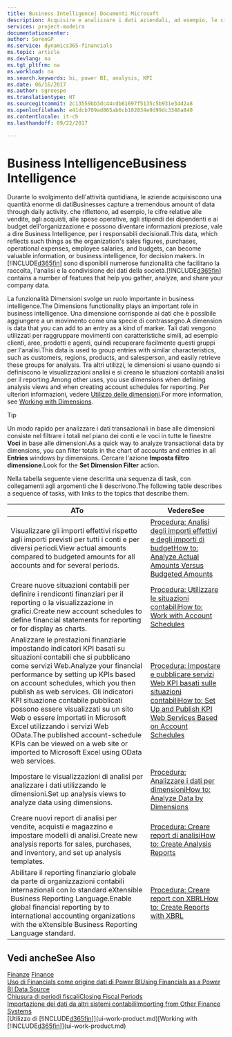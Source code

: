 ```yaml
---
title: Business Intelligence| Documenti Microsoft
description: Acquisire e analizzare i dati aziendali, ad esempio, le cifre relative alle vendite, agli acquisti, alle spese operative, agli stipendi dei dipendenti e ai budget che possono diventare informazioni preziose, vale a dire Business Intelligence, per prendere le decisioni.
services: project-madeira
documentationcenter: 
author: SorenGP
ms.service: dynamics365-financials
ms.topic: article
ms.devlang: na
ms.tgt_pltfrm: na
ms.workload: na
ms.search.keywords: bi, power BI, analysis, KPI
ms.date: 06/16/2017
ms.author: sgroespe
ms.translationtype: HT
ms.sourcegitcommit: 2c13559bb3dc44cdb61697f5135c5b931e34d2a8
ms.openlocfilehash: e41dcb709ad865ab6cb102834e9d99dc3346a840
ms.contentlocale: it-ch
ms.lasthandoff: 09/22/2017

---
```

# <a name="business-intelligence"></a><span data-ttu-id="d0e65-103">Business Intelligence</span><span class="sxs-lookup"><span data-stu-id="d0e65-103">Business Intelligence</span></span>
<span data-ttu-id="d0e65-104">Durante lo svolgimento dell'attività quotidiana, le aziende acquisiscono una quantità enorme di dati</span><span class="sxs-lookup"><span data-stu-id="d0e65-104">Businesses capture a tremendous amount of data through daily activity.</span></span> <span data-ttu-id="d0e65-105">che riflettono, ad esempio, le cifre relative alle vendite, agli acquisti, alle spese operative, agli stipendi dei dipendenti e ai budget dell'organizzazione e possono diventare informazioni preziose, vale a dire Business Intelligence, per i responsabili decisionali.</span><span class="sxs-lookup"><span data-stu-id="d0e65-105">This data, which reflects such things as the organization's sales figures, purchases, operational expenses, employee salaries, and budgets, can become valuable information, or business intelligence, for decision makers.</span></span> <span data-ttu-id="d0e65-106">In [!INCLUDE[d365fin](includes/d365fin_md.md)] sono disponibili numerose funzionalità che facilitano la raccolta, l'analisi e la condivisione dei dati della società.</span><span class="sxs-lookup"><span data-stu-id="d0e65-106">[!INCLUDE[d365fin](includes/d365fin_md.md)] contains a number of features that help you gather, analyze, and share your company data.</span></span>

<span data-ttu-id="d0e65-107">La funzionalità Dimensioni svolge un ruolo importante in business intelligence.</span><span class="sxs-lookup"><span data-stu-id="d0e65-107">The Dimensions functionality plays an important role in business intelligence.</span></span> <span data-ttu-id="d0e65-108">Una dimensione corrisponde ai dati che è possibile aggiungere a un movimento come una specie di contrassegno.</span><span class="sxs-lookup"><span data-stu-id="d0e65-108">A dimension is data that you can add to an entry as a kind of marker.</span></span> <span data-ttu-id="d0e65-109">Tali dati vengono utilizzati per raggruppare movimenti con caratteristiche simili, ad esempio clienti, aree, prodotti e agenti, quindi recuperare facilmente questi gruppi per l'analisi.</span><span class="sxs-lookup"><span data-stu-id="d0e65-109">This data is used to group entries with similar characteristics, such as customers, regions, products, and salesperson, and easily retrieve these groups for analysis.</span></span> <span data-ttu-id="d0e65-110">Tra altri utilizzi, le dimensioni si usano quando si definiscono le visualizzazioni analisi e si creano le situazioni contabili analisi per il reporting.</span><span class="sxs-lookup"><span data-stu-id="d0e65-110">Among other uses, you use dimensions  when defining analysis views and when creating account schedules for reporting.</span></span> <span data-ttu-id="d0e65-111">Per ulteriori informazioni, vedere [Utilizzo delle dimensioni](finance-dimensions.md).</span><span class="sxs-lookup"><span data-stu-id="d0e65-111">For more information, see [Working with Dimensions](finance-dimensions.md).</span></span>

> [!TIP]
> <span data-ttu-id="d0e65-112">Un modo rapido per analizzare i dati transazionali in base alle dimensioni consiste nel filtrare i totali nel piano dei conti e le voci in tutte le finestre **Voci** in base alle dimensioni.</span><span class="sxs-lookup"><span data-stu-id="d0e65-112">As a quick way to analyze transactional data by dimensions, you can filter totals in the chart of accounts and entries in all **Entries** windows by dimensions.</span></span> <span data-ttu-id="d0e65-113">Cercare l'azione **Imposta filtro dimensione**.</span><span class="sxs-lookup"><span data-stu-id="d0e65-113">Look for the **Set Dimension Filter** action.</span></span>  

<span data-ttu-id="d0e65-114">Nella tabella seguente viene descritta una sequenza di task, con collegamenti agli argomenti che li descrivono.</span><span class="sxs-lookup"><span data-stu-id="d0e65-114">The following table describes a sequence of tasks, with links to the topics that describe them.</span></span>  

| <span data-ttu-id="d0e65-115">A</span><span class="sxs-lookup"><span data-stu-id="d0e65-115">To</span></span> | <span data-ttu-id="d0e65-116">Vedere</span><span class="sxs-lookup"><span data-stu-id="d0e65-116">See</span></span> |
| --- | --- |
|<span data-ttu-id="d0e65-117">Visualizzare gli importi effettivi rispetto agli importi previsti per tutti i conti e per diversi periodi.</span><span class="sxs-lookup"><span data-stu-id="d0e65-117">View actual amounts compared to budgeted amounts for all accounts and for several periods.</span></span>|[<span data-ttu-id="d0e65-118">Procedura: Analisi degli importi effettivi e degli importi di budget</span><span class="sxs-lookup"><span data-stu-id="d0e65-118">How to: Analyze Actual Amounts Versus Budgeted Amounts</span></span>](bi-how-analyze-actual-versus-budget.md)|
|<span data-ttu-id="d0e65-119">Creare nuove situazioni contabili per definire i rendiconti finanziari per il reporting o la visualizzazione in grafici.</span><span class="sxs-lookup"><span data-stu-id="d0e65-119">Create new account schedules to define financial statements for reporting or for display as charts.</span></span>|[<span data-ttu-id="d0e65-120">Procedura: Utilizzare le situazioni contabili</span><span class="sxs-lookup"><span data-stu-id="d0e65-120">How to: Work with Account Schedules</span></span>](bi-how-work-account-schedule.md)|
|<span data-ttu-id="d0e65-121">Analizzare le prestazioni finanziarie impostando indicatori KPI basati su situazioni contabili che si pubblicano come servizi Web.</span><span class="sxs-lookup"><span data-stu-id="d0e65-121">Analyze your financial performance by setting up KPIs based on account schedules, which you then publish as web services.</span></span> <span data-ttu-id="d0e65-122">Gli indicatori KPI situazione contabile pubblicati possono essere visualizzati su un sito Web o essere importati in Microsoft Excel utilizzando i servizi Web OData.</span><span class="sxs-lookup"><span data-stu-id="d0e65-122">The published account-schedule KPIs can be viewed on a web site or imported to Microsoft Excel using OData web services.</span></span>|[<span data-ttu-id="d0e65-123">Procedura: Impostare e pubblicare servizi Web KPI basati sulle situazioni contabili</span><span class="sxs-lookup"><span data-stu-id="d0e65-123">How to: Set Up and Publish KPI Web Services Based on Account Schedules</span></span>](bi-how-to-set-up-and-publish-kpi-web-services-based-on-account-schedules.md)|
|<span data-ttu-id="d0e65-124">Impostare le visualizzazioni di analisi per analizzare i dati utilizzando le dimensioni.</span><span class="sxs-lookup"><span data-stu-id="d0e65-124">Set up analysis views to analyze data using dimensions.</span></span>|[<span data-ttu-id="d0e65-125">Procedura: Analizzare i dati per dimensioni</span><span class="sxs-lookup"><span data-stu-id="d0e65-125">How to: Analyze Data by Dimensions</span></span>](bi-how-analyze-data-dimension.md)|
|<span data-ttu-id="d0e65-126">Creare nuovi report di analisi per vendite, acquisti e magazzino e impostare modelli di analisi.</span><span class="sxs-lookup"><span data-stu-id="d0e65-126">Create new analysis reports for sales, purchases, and inventory, and set up analysis templates.</span></span>|[<span data-ttu-id="d0e65-127">Procedura: Creare report di analisi</span><span class="sxs-lookup"><span data-stu-id="d0e65-127">How to: Create Analysis Reports</span></span>](bi-how-create-analysis-views-reports.md)|
|<span data-ttu-id="d0e65-128">Abilitare il reporting finanziario globale da parte di organizzazioni contabili internazionali con lo standard eXtensible Business Reporting Language.</span><span class="sxs-lookup"><span data-stu-id="d0e65-128">Enable global financial reporting by to international accounting organizations with the eXtensible Business Reporting Language standard.</span></span>|[<span data-ttu-id="d0e65-129">Procedura: Creare report con XBRL</span><span class="sxs-lookup"><span data-stu-id="d0e65-129">How to: Create Reports with XBRL</span></span>](bi-create-reports-with-xbrl.md)|

## <a name="see-also"></a><span data-ttu-id="d0e65-130">Vedi anche</span><span class="sxs-lookup"><span data-stu-id="d0e65-130">See Also</span></span>
<span data-ttu-id="d0e65-131">[Finanze](finance.md)  </span><span class="sxs-lookup"><span data-stu-id="d0e65-131">[Finance](finance.md)  </span></span>  
[<span data-ttu-id="d0e65-132">Uso di Financials come origine dati di Power BI</span><span class="sxs-lookup"><span data-stu-id="d0e65-132">Using Financials as a Power BI Data Source</span></span>](across-how-use-financials-data-source-powerbi.md)  
[<span data-ttu-id="d0e65-133">Chiusura di periodi fiscali</span><span class="sxs-lookup"><span data-stu-id="d0e65-133">Closing Fiscal Periods</span></span>](year-close-years-periods.md)  
[<span data-ttu-id="d0e65-134">Importazione dei dati da altri sistemi contabili</span><span class="sxs-lookup"><span data-stu-id="d0e65-134">Importing from Other Finance Systems</span></span>](upload-data.md)  
<span data-ttu-id="d0e65-135">[Utilizzo di [!INCLUDE[d365fin](includes/d365fin_md.md)]](ui-work-product.md)</span><span class="sxs-lookup"><span data-stu-id="d0e65-135">[Working with [!INCLUDE[d365fin](includes/d365fin_md.md)]](ui-work-product.md)</span></span>

